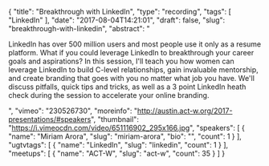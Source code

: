 {
  "title": "Breakthrough with LinkedIn",
  "type": "recording",
  "tags": [
    "LinkedIn"
  ],
  "date": "2017-08-04T14:21:01",
  "draft": false,
  "slug": "breakthrough-with-linkedin",
  "abstract": "<p>LinkedIn has over 500 million users and most people use it only as a resume platform. What if you could leverage LinkedIn to breakthrough your career goals and aspirations? In this session, I'll teach you how women can leverage LinkedIn to build C-level relationships, gain invaluable mentorship, and create branding that goes with you no matter what job you have. We'll discuss pitfalls, quick tips and tricks, as well as a 3 point LinkedIn heath check during the session to accelerate your online branding.</p>",
  "vimeo": "230526730",
  "moreinfo": "http://austin.act-w.org/2017-presentations/#speakers",
  "thumbnail": "https://i.vimeocdn.com/video/651116902_295x166.jpg",
  "speakers": [
    {
      "name": "Miriam Arora",
      "slug": "miriam-arora",
      "bio": "",
      "count": 1
    }
  ],
  "ugtvtags": [
    {
      "name": "LinkedIn",
      "slug": "linkedin",
      "count": 1
    }
  ],
  "meetups": [
    {
      "name": "ACT-W",
      "slug": "act-w",
      "count": 35
    }
  ]
}